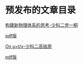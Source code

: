 # 预发布的文章目录

[构建新物理体系的思考-少科二党一桐](./new_physical_dangyitong)

  [pdf版](./new_physical_dangyitong.pdf)

[On u=t/x-少科二高铭原](./slowcity_gaomingyuan)

  [pdf版](./slowcity_gaomingyuan.pdf)